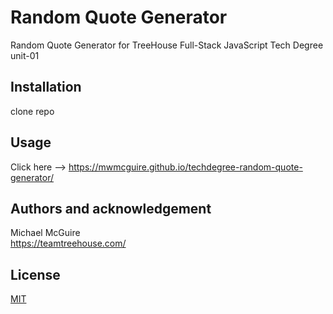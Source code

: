 # Random Quote Generator

Random Quote Generator for TreeHouse Full-Stack JavaScript Tech Degree unit-01

## Installation

clone repo

## Usage

Click here --> https://mwmcguire.github.io/techdegree-random-quote-generator/

## Authors and acknowledgement

Michael McGuire\
https://teamtreehouse.com/

## License

[MIT](https://choosealicense.com/licenses/mit/)
